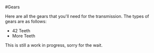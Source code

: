 #Gears

Here are all the gears that you'll need for the transmission.
The types of gears are as follows:

* 42 Teeth
* More Teeth

This is still a work in progress, sorry for the wait. 
